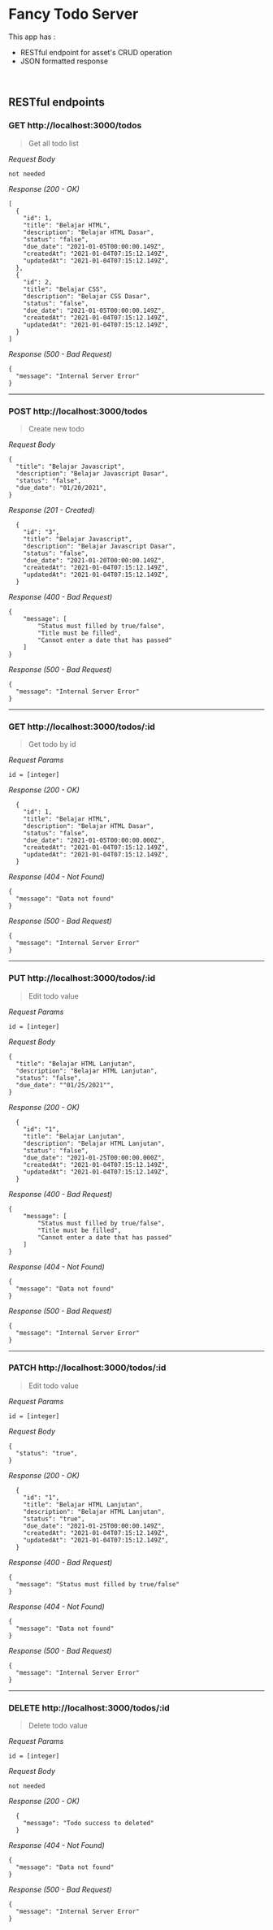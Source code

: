 # Fancy Todo Server
This app has : 
* RESTful endpoint for asset's CRUD operation
* JSON formatted response

&nbsp;

## RESTful endpoints
### GET http://localhost:3000/todos

> Get all todo list

_Request Body_
```
not needed
```

_Response (200 - OK)_
```
[
  {
    "id": 1,
    "title": "Belajar HTML",
    "description": "Belajar HTML Dasar",
    "status": "false",
    "due_date": "2021-01-05T00:00:00.149Z",
    "createdAt": "2021-01-04T07:15:12.149Z",
    "updatedAt": "2021-01-04T07:15:12.149Z",
  },
  {
    "id": 2,
    "title": "Belajar CSS",
    "description": "Belajar CSS Dasar",
    "status": "false",
    "due_date": "2021-01-05T00:00:00.149Z",
    "createdAt": "2021-01-04T07:15:12.149Z",
    "updatedAt": "2021-01-04T07:15:12.149Z",
  }
]
```

_Response (500 - Bad Request)_
```
{
  "message": "Internal Server Error"
}
```
---
### POST http://localhost:3000/todos

> Create new todo

_Request Body_
```
{
  "title": "Belajar Javascript",
  "description": "Belajar Javascript Dasar",
  "status": "false",
  "due_date": "01/20/2021",
}
```

_Response (201 - Created)_
```
  {
    "id": "3",
    "title": "Belajar Javascript",
    "description": "Belajar Javascript Dasar",
    "status": "false",
    "due_date": "2021-01-20T00:00:00.149Z",
    "createdAt": "2021-01-04T07:15:12.149Z",
    "updatedAt": "2021-01-04T07:15:12.149Z",
  }
```

_Response (400 - Bad Request)_
```
{
    "message": [
        "Status must filled by true/false",
        "Title must be filled",
        "Cannot enter a date that has passed"
    ]
}
```
_Response (500 - Bad Request)_
```
{
  "message": "Internal Server Error"
}
```
---
### GET http://localhost:3000/todos/:id

> Get todo by id

_Request Params_
```
id = [integer]
```

_Response (200 - OK)_
```
  {
    "id": 1,
    "title": "Belajar HTML",
    "description": "Belajar HTML Dasar",
    "status": "false",
    "due_date": "2021-01-05T00:00:00.000Z",
    "createdAt": "2021-01-04T07:15:12.149Z",
    "updatedAt": "2021-01-04T07:15:12.149Z",
  }
```
_Response (404 - Not Found)_
```
{
  "message": "Data not found"
}
```
_Response (500 - Bad Request)_
```
{
  "message": "Internal Server Error"
}
```
---
### PUT http://localhost:3000/todos/:id

> Edit todo value

_Request Params_
```
id = [integer]
```
_Request Body_
```
{
  "title": "Belajar HTML Lanjutan",
  "description": "Belajar HTML Lanjutan",
  "status": "false",
  "due_date": ""01/25/2021"",
}
```

_Response (200 - OK)_
```
  {
    "id": "1",
    "title": "Belajar Lanjutan",
    "description": "Belajar HTML Lanjutan",
    "status": "false",
    "due_date": "2021-01-25T00:00:00.000Z", 
    "createdAt": "2021-01-04T07:15:12.149Z",
    "updatedAt": "2021-01-04T07:15:12.149Z",
  }
```

_Response (400 - Bad Request)_
```
{
    "message": [
        "Status must filled by true/false",
        "Title must be filled",
        "Cannot enter a date that has passed"
    ]
}
```
_Response (404 - Not Found)_
```
{
  "message": "Data not found"
}
```
_Response (500 - Bad Request)_
```
{
  "message": "Internal Server Error"
}
```
---
### PATCH http://localhost:3000/todos/:id

> Edit todo value

_Request Params_
```
id = [integer]
```
_Request Body_
```
{
  "status": "true",
}
```

_Response (200 - OK)_
```
  {
    "id": "1",
    "title": "Belajar HTML Lanjutan",
    "description": "Belajar HTML Lanjutan",
    "status": "true",
    "due_date": "2021-01-25T00:00:00.149Z",
    "createdAt": "2021-01-04T07:15:12.149Z",
    "updatedAt": "2021-01-04T07:15:12.149Z",
  }
```

_Response (400 - Bad Request)_
```
{
  "message": "Status must filled by true/false"
}
```
_Response (404 - Not Found)_
```
{
  "message": "Data not found"
}
```
_Response (500 - Bad Request)_
```
{
  "message": "Internal Server Error"
}
```
---
### DELETE http://localhost:3000/todos/:id

> Delete todo value

_Request Params_
```
id = [integer]
```
_Request Body_
```
not needed
```

_Response (200 - OK)_
```
  {
    "message": "Todo success to deleted"
  }
```

_Response (404 - Not Found)_
```
{
  "message": "Data not found"
}
```
_Response (500 - Bad Request)_
```
{
  "message": "Internal Server Error"
}
```
